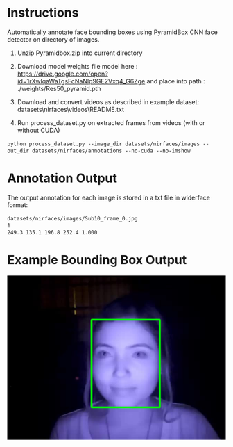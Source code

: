# Instructions

Automatically annotate face bounding boxes using PyramidBox CNN face detector on directory of images.

1. Unzip Pyramidbox.zip into current directory

2. Download model weights file model here : https://drive.google.com/open?id=1rXwlqaWaTgsFcNaNlp9GE2Vxq4_G6Zge and place into path : ./weights/Res50_pyramid.pth

3. Download and convert videos as described in example dataset: datasets\nirfaces\videos\README.txt

4. Run process_dataset.py on extracted frames from videos (with or without CUDA)

~~~
python process_dataset.py --image_dir datasets/nirfaces/images --out_dir datasets/nirfaces/annotations --no-cuda --no-imshow
~~~

# Annotation Output

The output annotation for each image is stored in a txt file in widerface format:

~~~
datasets/nirfaces/images/Sub10_frame_0.jpg
1
249.3 135.1 196.8 252.4 1.000
~~~

# Example Bounding Box Output

![Bounding Box Output](example_output.png)


